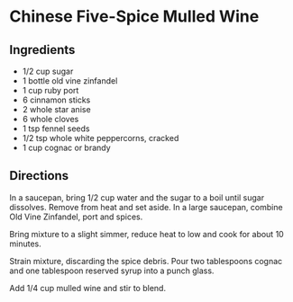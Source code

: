 # Chinese Five-Spice Mulled Wine

## Ingredients
* 1/2 cup sugar
* 1 bottle old vine zinfandel
* 1 cup ruby port
* 6 cinnamon sticks
* 2 whole star anise
* 6 whole cloves
* 1 tsp fennel seeds
* 1/2 tsp whole white peppercorns, cracked
* 1 cup cognac or brandy

## Directions
In a saucepan, bring 1/2 cup water and the sugar to a boil until sugar dissolves. Remove from heat and set aside. In a large saucepan, combine Old Vine Zinfandel, port and spices.

Bring mixture to a slight simmer, reduce heat to low and cook for about 10 minutes.

Strain mixture, discarding the spice debris. Pour two tablespoons cognac and one tablespoon reserved syrup into a punch glass.

Add 1/4 cup mulled wine and stir to blend.
